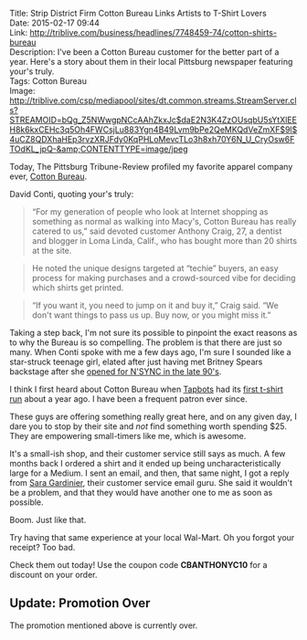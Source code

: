 Title: Strip District Firm Cotton Bureau Links Artists to T-Shirt Lovers  
Date: 2015-02-17 09:44  
Link: http://triblive.com/business/headlines/7748459-74/cotton-shirts-bureau  
Description: I've been a Cotton Bureau customer for the better part of a year. Here's a story about them in their local Pittsburg newspaper featuring your's truly.  
Tags: Cotton Bureau  
Image: http://triblive.com/csp/mediapool/sites/dt.common.streams.StreamServer.cls?STREAMOID=bQg_Z5NWwgpNCcAAhZkxJc$daE2N3K4ZzOUsqbU5sYtXlEEH8k6kxCEHc3q5Oh4FWCsjLu883Ygn4B49Lvm9bPe2QeMKQdVeZmXF$9l$4uCZ8QDXhaHEp3rvzXRJFdy0KqPHLoMevcTLo3h8xh70Y6N_U_CryOsw6FTOdKL_jpQ-&amp;CONTENTTYPE=image/jpeg  

Today, The Pittsburg Tribune-Review profiled my favorite apparel company ever, [Cotton Bureau][cottonbureau]. 

David Conti, quoting your's truly:

> “For my generation of people who look at Internet shopping as something as normal as walking into Macy's, Cotton Bureau has really catered to us,” said devoted customer Anthony Craig, 27, a dentist and blogger in Loma Linda, Calif., who has bought more than 20 shirts at the site.

> He noted the unique designs targeted at “techie” buyers, an easy process for making purchases and a crowd-sourced vibe for deciding which shirts get printed.

> “If you want it, you need to jump on it and buy it,” Craig said. “We don't want things to pass us up. Buy now, or you might miss it.”

Taking a step back, I'm not sure its possible to pinpoint the exact reasons as to why the Bureau is so compelling. The problem is that there are just so many. When Conti spoke with me a few days ago, I'm sure I sounded like a star-struck teenage girl, elated after just having met Britney Spears backstage after she [opened for N'SYNC in the late 90's][wikipedia]. 

I think I first heard about Cotton Bureau when [Tapbots][tapbots] had its [first t-shirt run][twitter] about a year ago. I have been a frequent patron ever since.

These guys are offering something really great here, and on any given day, I dare you to stop by their site and *not* find something worth spending $25. They are empowering small-timers like me, which is awesome.

It's a small-ish shop, and their customer service still says as much. A few months back I ordered a shirt and it ended up being uncharacteristically large for a Medium. I sent an email, and then, that same night, I got a reply from [Sara Gardinier][twitter 2], their customer service email guru. She said it wouldn't be a problem, and that they would have another one to me as soon as possible.

Boom. Just like that. 

Try having that same experience at your local Wal-Mart. Oh you forgot your receipt? Too bad.

Check them out today! Use the coupon code **CBANTHONYC10** for a discount on your order.

<aside>
<div class="update">

## Update: Promotion Over

The promotion mentioned above is currently over.

</div>
</aside>

[cottonbureau]: http://www.cottonbureau.com "Cotton Bureau"
[tapbots]: http://www.tapbots.com/ "Tapbots, creators of Tweetbot and Calcbot"
[twitter]: https://twitter.com/cottonbureau/status/440520932411838465 "The first Tapbots t-shirt on Cotton Bureau"
[twitter 2]: https://twitter.com/saragardinier "Cotton Bureau's customer service guru"
[wikipedia]: https://en.wikipedia.org/wiki/List_of_Britney_Spears_concert_tours "Wikipedia: Britney Spears concerts"